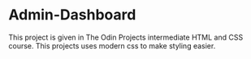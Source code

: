 # Admin-Dashboard

This project is given in The Odin Projects intermediate HTML and CSS course. This projects uses
modern css to make styling easier.
